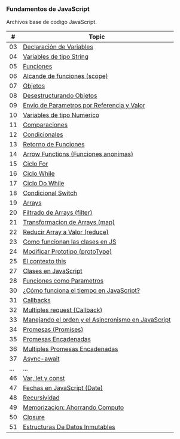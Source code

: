 ### Fundamentos de JavaScript

Archivos base de codigo JavaScript.

| # | Topic |
| ------ | ------ |
| 03 | [Declaración de Variables](https://github.com/AdrianLovo/Apuntes_Fundamentos_de_JavaScript/blob/master/03-Variables.js) |
| 04 | [Variables de tipo String](https://github.com/AdrianLovo/Apuntes_Fundamentos_de_JavaScript/blob/master/04-VariablesString.js) |
| 05 | [Funciones](https://github.com/AdrianLovo/Apuntes_Fundamentos_de_JavaScript/blob/master/05-Funciones.js) |
| 06 | [Alcande de funciones (scope)](https://github.com/AdrianLovo/Apuntes_Fundamentos_de_JavaScript/blob/master/06-AlcanceDeFunciones.js) |
| 07 | [Objetos](https://github.com/AdrianLovo/Apuntes_Fundamentos_de_JavaScript/blob/master/07-Objetos.js) |
| 08 | [Desestructurando Objetos](https://github.com/AdrianLovo/Apuntes_Fundamentos_de_JavaScript/blob/master/08-DesestructurarObjetos.js) |
| 09 | [Envio de Parametros por Referencia y Valor](https://github.com/AdrianLovo/Apuntes_Fundamentos_de_JavaScript/blob/master/09-ParametrosReferenciaValor.js) |
| 10 | [Variables de tipo Numerico](https://github.com/AdrianLovo/Apuntes_Fundamentos_de_JavaScript/blob/master/10-VariablesNumeros.js) |
| 11 | [Comparaciones](https://github.com/AdrianLovo/Apuntes_Fundamentos_de_JavaScript/blob/master/11-Comparaciones.js) |
| 12 | [Condicionales](https://github.com/AdrianLovo/Apuntes_Fundamentos_de_JavaScript/blob/master/12-Condicionales.js) |
| 13 | [Retorno de Funciones](https://github.com/AdrianLovo/Apuntes_Fundamentos_de_JavaScript/blob/master/13-FucionesRetorno.js) |
| 14 | [Arrow Functions (Funciones anonimas)](https://github.com/AdrianLovo/Apuntes_Fundamentos_de_JavaScript/blob/master/14-ArrowFunction.js) |
| 15 | [Ciclo For](https://github.com/AdrianLovo/Apuntes_Fundamentos_de_JavaScript/blob/master/15-for.js) |
| 16 | [Ciclo While](https://github.com/AdrianLovo/Apuntes_Fundamentos_de_JavaScript/blob/master/16-While.js) |
| 17 | [Ciclo Do While](https://github.com/AdrianLovo/Apuntes_Fundamentos_de_JavaScript/blob/master/17-DoWhile.js) |
| 18 | [Condicional Switch](https://github.com/AdrianLovo/Apuntes_Fundamentos_de_JavaScript/blob/master/18-switch.js) |
| 19 | [Arrays](https://github.com/AdrianLovo/Apuntes_Fundamentos_de_JavaScript/blob/master/19-Arrays.js) |
| 20 | [Filtrado de Arrays (filter)](https://github.com/AdrianLovo/Apuntes_Fundamentos_de_JavaScript/blob/master/20-filtrarArray.js) |
| 21 | [Transformacion de Arrays (map)](https://github.com/AdrianLovo/Apuntes_Fundamentos_de_JavaScript/blob/master/21-TransformarArray.js) |
| 22 | [Reducir Array a Valor (reduce)](https://github.com/AdrianLovo/Apuntes_Fundamentos_de_JavaScript/blob/master/22-ReducirArrayAValor.js) |
| 23 | [Como funcionan las clases en JS](https://github.com/AdrianLovo/Apuntes_Fundamentos_de_JavaScript/blob/master/23-ComoFuncionanClasesEnJS.js) |
| 24 | [Modificar Prototipo (protoType)](https://github.com/AdrianLovo/Apuntes_Fundamentos_de_JavaScript/blob/master/24-ModificarPrototipo.js) |
| 25 | [El contexto this](https://github.com/AdrianLovo/Apuntes_Fundamentos_de_JavaScript/blob/master/25-ElContextoThis.js) |
| 27 | [Clases en JavaScript](https://github.com/AdrianLovo/Apuntes_Fundamentos_de_JavaScript/blob/master/27-ClasesEnJavaScript.js) |
| 28 | [Funciones como Parametros](https://github.com/AdrianLovo/Apuntes_Fundamentos_de_JavaScript/blob/master/28-FuncionesComoParametros.js) |
| 30 | [¿Cómo funciona el tiempo en JavaScript?](https://github.com/AdrianLovo/Apuntes_Fundamentos_de_JavaScript/blob/master/30-ComoFuncionaElTiempoEnJS.js) |
| 31 | [Callbacks](https://github.com/AdrianLovo/Apuntes_Fundamentos_de_JavaScript/blob/master/31-Callbacks.js) |
| 32 | [Multiples request (Callback)](https://github.com/AdrianLovo/Apuntes_Fundamentos_de_JavaScript/blob/master/32-Callbacks.js) |
| 33 | [Manejando el orden y el Asincronismo en JavaScript](https://github.com/AdrianLovo/Apuntes_Fundamentos_de_JavaScript/blob/master/33-Callbacks.js) |
| 34 | [Promesas (Promises)](https://github.com/AdrianLovo/Apuntes_Fundamentos_de_JavaScript/blob/master/34-Promesas.js) |
| 35 | [Promesas Encadenadas](https://github.com/AdrianLovo/Apuntes_Fundamentos_de_JavaScript/blob/master/35-Promesas%20Encadenadas.js) |
| 36 | [Multiples Promesas Encadenadas](https://github.com/AdrianLovo/Apuntes_Fundamentos_de_JavaScript/blob/master/36-MultiplesPromesasEncadenadas.js) |
| 37 | [Async-await](https://github.com/AdrianLovo/Apuntes_Fundamentos_de_JavaScript/blob/master/37-AsyncAwait.js) |
|... | ... |
| 46 | [Var, let y const](https://github.com/AdrianLovo/Apuntes_Fundamentos_de_JavaScript/blob/master/46-Var,LetYConst_Diferencias.js) |
| 47 | [Fechas en JavaScript (Date)](https://github.com/AdrianLovo/Apuntes_Fundamentos_de_JavaScript/blob/master/47-FechasEnJavaScript.js) |
| 48 | [Recursividad](https://github.com/AdrianLovo/Apuntes_Fundamentos_de_JavaScript/blob/master/48-Recursividad.js) |
| 49 | [Memorizacion: Ahorrando Computo](https://github.com/AdrianLovo/Apuntes_Fundamentos_de_JavaScript/blob/master/49-MemorizacionAhorrandoComputo.js) |
| 50 | [Closure](https://github.com/AdrianLovo/Apuntes_Fundamentos_de_JavaScript/blob/master/50-Closure.js) |
| 51 | [Estructuras De Datos Inmutables](https://github.com/AdrianLovo/Apuntes_Fundamentos_de_JavaScript/blob/master/51-EstructurasDeDatosInmutables.js) |


